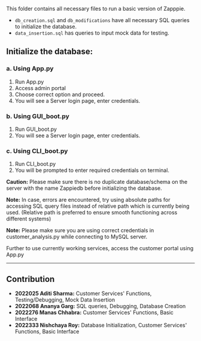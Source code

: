 This folder contains all necessary files to run a basic version of Zapppie. 
- `db_creation.sql` and `db_modifications` have all necessary SQL queries to initialize the database.
- `data_insertion.sql` has queries to input mock data for testing.

## Initialize the database:
### a. Using App.py
1. Run App.py
2. Access admin portal
3. Choose correct option and proceed.
4. You will see a Server login page, enter credentials.

### b. Using GUI_boot.py
1. Run GUI_boot.py
2. You will see a Server login page, enter credentials.

### c. Using CLI_boot.py
1. Run CLI_boot.py
2. You will be prompted to enter required credentials on terminal.

**Caution:** Please make sure there is no duplicate database/schema on the server with the name Zappiedb before initializing the database.

**Note:** In case, errors are encountered, try using absolute paths for accessing SQL query files instead of relative path which is currently being used. (Relative path is preferred to ensure smooth functioning across different systems)

**Note:** Please make sure you are using correct credentials in customer_analysis.py while connecting to MySQL server.

Further to use currently working services, access the customer portal using App.py

--------------------------------------------------------------------------------------

## Contribution
- **2022025 Aditi Sharma:** Customer Services' Functions, Testing/Debugging, Mock Data Insertion
- **2022068 Ananya Garg:** SQL queries, Debugging, Database Creation
- **2022276 Manas Chhabra:** Customer Services' Functions, Basic Interface
- **2022333 Nishchaya Roy:** Database Initialization, Customer Services' Functions, Basic Interface
